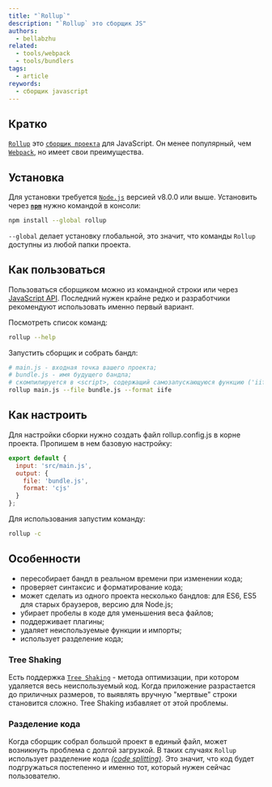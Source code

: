```yaml
---
title: "`Rollup`"
description: "`Rollup` это сборщик JS"
authors:
  - bellabzhu
related:
  - tools/webpack
  - tools/bundlers
tags:
  - article
reywords:
  - сборщик javascript
---
```


## Кратко

[`Rollup`](https://rollupjs.org/guide/en) это [`сборщик проекта`](/tools/bundlers/) для JavaScript. Он менее популярный, чем [`Webpack`](/tools/webpack/), но имеет свои преимущества.

## Установка
Для установки требуется [`Node.js`](/tools/nodejs/) версией v8.0.0 или выше. Установить через __[`npm`](/tools/package-managers/)__ нужно командой в консоли:

```bash
npm install --global rollup
```

`--global` делает установку глобальной, это значит, что команды `Rollup` доступны из любой папки проекта.

## Как пользоваться

Пользоваться сборщиком можно из командной строки или через [JavaScript API](https://rollupjs.org/guide/en/#javascript-api). Последний нужен крайне редко и разработчики рекомендуют использовать именно первый вариант.

Посмотреть список команд:

```bash
rollup --help
```

Запустить сборщик и собрать бандл:

```bash
# main.js - входная точка вашего проекта;
# bundle.js - имя будущего бандла;
# скомпилируется в <script>, содержащий самозапускающуюся функцию ('iife');
rollup main.js --file bundle.js --format iife
```

## Как настроить

Для настройки сборки нужно создать файл rollup.config.js в корне проекта. Пропишем в нем базовую настройку:

```js
export default {
  input: 'src/main.js',
  output: {
    file: 'bundle.js',
    format: 'cjs'
  }
};
```

Для использования запустим команду:

```bash
rollup -c
```

## Особенности

  - пересобирает бандл в реальном времени при изменении кода;
  - проверяет синтаксис и форматирование кода;
  - может сделать из одного проекта несколько бандлов: для ES6, ES5 для старых браузеров, версию для Node.js;
  - убирает пробелы в коде для уменьшения веса файлов;
  - поддерживает плагины;
  - удаляет неиспользуемые функции и импорты;
  - использует разделение кода;

### Tree Shaking

Есть поддержка [`Tree Shaking`](https://en.wikipedia.org/wiki/Tree_shaking) - метода оптимизации, при котором удаляется весь неиспользуемый код. Когда приложение разрастается до приличных размеров, то выявлять вручную "мертвые" строки становится сложно. Tree Shaking избавляет от этой проблемы.

### Разделение кода

Когда сборщик собрал большой проект в единый файл, может возникнуть проблема с долгой загрузкой. В таких случаях `Rollup` использует разделение кода [_(code splitting)_](https://developer.mozilla.org/en-US/docs/Glossary/Code_splitting). Это значит, что код будет подгружаться постепенно и именно тот, который нужен сейчас пользователю.
